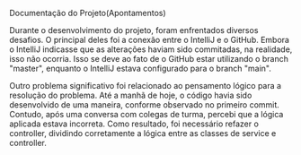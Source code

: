 Documentação do Projeto(Apontamentos)

Durante o desenvolvimento do projeto, foram enfrentados diversos desafios. O principal deles foi a conexão entre o IntelliJ e o GitHub. Embora o IntelliJ indicasse que as alterações haviam sido commitadas, 
na realidade, isso não ocorria. Isso se deve ao fato de o GitHub estar utilizando o branch "master", enquanto o IntelliJ estava configurado para o branch "main".

Outro problema significativo foi relacionado ao pensamento lógico para a resolução do problema. Até a manhã de hoje, o código havia sido desenvolvido de uma maneira, conforme observado no primeiro commit.
Contudo, após uma conversa com colegas de turma, percebi que a lógica aplicada estava incorreta. Como resultado, foi necessário refazer o controller, dividindo corretamente a lógica entre as classes de service
e controller.
